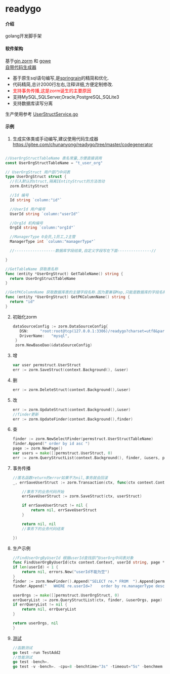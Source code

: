 # readygo

#### 介绍
golang开发脚手架

#### 软件架构
基于[gin](https://github.com/gin-gonic/gin),[zorm](ttps://gitee.com/chunanyong/zorm) 和 [gowe](https://gitee.com/chunanyong/gowe)  
[自带代码生成器](https://gitee.com/chunanyong/readygo/tree/master/codegenerator)    
* 基于原生sql语句编写,是[springrain](https://gitee.com/chunanyong/springrain)的精简和优化.
* 代码精简,总计2000行左右,注释详细,方便定制修改.  
* <font color=#FF0000>支持事务传播,这是zorm诞生的主要原因</font>
* 支持MySQL,SQLServer,Oracle,PostgreSQL,SQLite3
* 支持数据库读写分离

生产使用参考 [UserStructService.go](https://gitee.com/chunanyong/readygo/tree/master/permission/permservice)

#### 示例  

 1.  生成实体类或手动编写,建议使用代码生成器 https://gitee.com/chunanyong/readygo/tree/master/codegenerator
  ```go  

//UserOrgStructTableName 表名常量,方便直接调用
const UserOrgStructTableName = "t_user_org"

// UserOrgStruct 用户部门中间表
type UserOrgStruct struct {
	//引入默认的struct,隔离IEntityStruct的方法改动
	zorm.EntityStruct

	//Id 编号
	Id string `column:"id"`

	//UserId 用户编号
	UserId string `column:"userId"`

	//OrgId 机构编号
	OrgId string `column:"orgId"`

	//ManagerType 0会员,1员工,2主管
	ManagerType int `column:"managerType"`

	//------------------数据库字段结束,自定义字段写在下面---------------//

}

//GetTableName 获取表名称
func (entity *UserOrgStruct) GetTableName() string {
	return UserOrgStructTableName
}

//GetPKColumnName 获取数据库表的主键字段名称.因为要兼容Map,只能是数据库的字段名称.
func (entity *UserOrgStruct) GetPKColumnName() string {
	return "id"
}

  ```  
2.  初始化zorm

    ```go
    dataSourceConfig := zorm.DataSourceConfig{
	   DSN:     "root:root@tcp(127.0.0.1:3306)/readygo?charset=utf8&parseTime=true",
	   DriverName:   "mysql",
     }
     zorm.NewBaseDao(&dataSourceConfig)
    ```  
3.  增
    ```go
    var user permstruct.UserStruct
    err := zorm.SaveStruct(context.Background(), &user)
    ```
4.  删
    ```go
    err := zorm.DeleteStruct(context.Background(),&user)
    ```
  
5.  改
    ```go
    err := zorm.UpdateStruct(context.Background(),&user)
    //finder更新
    err := zorm.UpdateFinder(context.Background(),finder)
    ```
6.  查
    ```go
	finder := zorm.NewSelectFinder(permstruct.UserStructTableName)
	finder.Append(" order by id asc ")
	page := zorm.NewPage()
	var users = make([]permstruct.UserStruct, 0)
	err := zorm.QueryStructList(context.Background(), finder, &users, page)
    ```
7.  事务传播
    ```go
    //匿名函数return的error如果不为nil,事务就会回滚
	_, errSaveUserStruct := zorm.Transaction(ctx, func(ctx context.Context) (interface{}, error) {

		//事务下的业务代码开始
		errSaveUserStruct := zorm.SaveStruct(ctx, userStruct)

		if errSaveUserStruct != nil {
			return nil, errSaveUserStruct
		}

		return nil, nil
		//事务下的业务代码结束

	})
    ```
8.  生产示例
    ```go    
    //FindUserOrgByUserId 根据userId查找部门UserOrg中间表对象
    func FindUserOrgByUserId(ctx context.Context, userId string, page *zorm.Page) ([]permstruct.UserOrgStruct, error) {
	if len(userId) < 1 {
		return nil, errors.New("userId不能为空")
	}
	finder := zorm.NewFinder().Append("SELECT re.* FROM  ").Append(permstruct.UserOrgStructTableName).Append(" re ")
	finder.Append("   WHERE re.userId=?    order by re.managerType desc   ", userId)

	userOrgs := make([]permstruct.UserOrgStruct, 0)
	errQueryList := zorm.QueryStructList(ctx, finder, &userOrgs, page)
	if errQueryList != nil {
		return nil, errQueryList
	}

	return userOrgs, nil
    }
    ```  

9.  [测试](https://www.jianshu.com/p/1adc69468b6f)
    ```go 
    //函数测试
    go test -run TestAdd2
    //性能测试
    go test -bench=.
    go test -v -bench=. -cpu=8 -benchtime="3s" -timeout="5s" -benchmem
    ```

